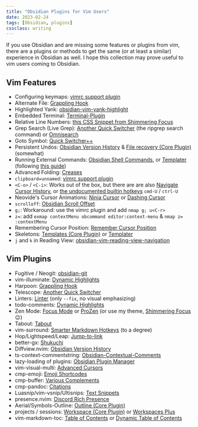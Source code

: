 ```yaml
---
title: "Obsidian Plugins for Vim Users"
date: 2023-02-24
tags: [Obsidian, plugins]
cssclass: writing
---
```


If you use Obsidian and are missing some features or plugins from vim, there are a plugins or methods to get the same (or at least a similar) experience in Obsidian as well. I hope this collection may prove useful to vim users coming to Obsidian.

## Vim Features
- Configuring keymaps: [vimrc support plugin](https://obsidian.md/plugins?id=obsidian-vimrc-support)
- Alternate File: [Grappling Hook](https://obsidian.md/plugins?id=grappling-hook)
- Highlighted Yank: [obsidian-vim-yank-highlight](https://github.com/kometenstaub/obsidian-vim-yank-highlight)
- Embedded Terminal: [Terminal-Plugin](https://obsidian.md/plugins?id=terminal)
- Relative Line Numbers: [this CSS Snippet from Shimmering Focus](https://github.com/chrisgrieser/shimmering-focus/blob/main/snippets/relative-line-numbers.css)
- Grep Search (Live Grep): [Another Quick Switcher](https://obsidian.md/plugins?id=obsidian-another-quick-switcher) (the ripgrep search command) or [Omnisearch](https://obsidian.md/plugins?id=omnisearch)
- Goto Symbol: [Quick Switcher++](https://obsidian.md/plugins?id=darlal-switcher-plus)
- Persistent Undos: [Obsidian Version History](https://obsidian.md/plugins?id=obsidian-version-history-diff) & [File recovery (Core Plugin)](https://help.obsidian.md/Plugins/File+recovery) (somewhat)
- Running External Commands: [Obsidian Shell Commands](https://obsidian.md/plugins?id=obsidian-shellcommands), or [Templater](https://obsidian.md/plugins?id=templater-obsidian) (following [this guide](https://medium.com/@gareth.stretton/obsidian-do-almost-anything-really-with-system-commands-b496ffd0679c))
- Advanced Folding: [Creases](https://obsidian.md/plugins?id=creases)
- `clipboard=unnamed`: [vimrc support plugin](https://obsidian.md/plugins?id=obsidian-vimrc-support)
- `<C-o>` / `<C-i>`: Works out of the box, but there are are also [Navigate Cursor History](https://obsidian.md/plugins?id=heycalmdown-navigate-cursor-history), or [the undocumented builtin hotkeys](https://codemirror.net/5/doc/manual.html#keymaps) `cmd-U` / `ctrl-U`
- Neovide's Cursor Animations: [Ninja Cursor](https://obsidian.md/plugins?id=ninja-cursor) or [Dashing Cursor](https://obsidian.md/plugins?id=obsidian-dashing-cursor)
- `scrolloff`: [Obsidian Scroll Offset](https://obsidian.md/plugins?id=obsidian-scroll-offset)
- `g;`: Workaround: use the vimrc plugin and add `nmap g; u<C-r>`
- `z=`: add `exmap contextMenu obcommand editor:context-menu` & `nmap z= :contextMenu`
- Remembering Cursor Position: [Remember Cursor Position](https://obsidian.md/plugins?id=remember-cursor-position)
- Skeletons: [Templates (Core Plugin)](https://help.obsidian.md/Plugins/Templates) or [Templater](https://obsidian.md/plugins?id=templater-obsidian)
- `j` and `k` in Reading View: [obsidian-vim-reading-view-navigation](https://github.com/kometenstaub/obsidian-vim-reading-view-navigation)

## Vim Plugins
- Fugitive / Neogit: [obsidian-git](https://obsidian.md/plugins?id=obsidian-git)
- vim-illuminate: [Dynamic Highlights](https://obsidian.md/plugins?id=obsidian-dynamic-highlights)
- Harpoon: [Grappling Hook](https://obsidian.md/plugins?id=grappling-hook)
- Telescope: [Another Quick Switcher](https://obsidian.md/plugins?id=obsidian-another-quick-switcher)
- Linters: [Linter](https://obsidian.md/plugins?id=obsidian-linter) (only `--fix`, no visual emphasizing)
- todo-comments: [Dynamic Highlights](https://obsidian.md/plugins?id=obsidian-dynamic-highlights)
- Zen Mode: [Focus Mode](https://obsidian.md/plugins?id=obsidian-focus-mode) or [ProZen](https://obsidian.md/plugins?id=obsidian-prozen) (or use my theme, [Shimmering Focus](https://github.com/chrisgrieser/shimmering-focus) 😉)
- Tabout: [Tabout](https://obsidian.md/plugins?id=tabout)
- vim-surround: [Smarter Markdown Hotkeys](https://obsidian.md/plugins?id=obsidian-smarter-md-hotkeys) (to a degree)
- Hop/Lightspeed/Leap: [Jump-to-link](https://obsidian.md/plugins?id=mrj-jump-to-link)
- better-gx: [Shukuchi](https://github.com/tadashi-aikawa/shukuchi)
- Diffview.nvim: [Obsidian Version History](https://obsidian.md/plugins?id=obsidian-version-history-diff) 
- ts-context-commentstring: [Obsidian-Contextual-Comments](https://github.com/1C0D/Obsidian-Contextual-Comments)
- lazy-loading of plugins: [Obsidian Plugin Manager](https://github.com/ohm-en/obsidian-plugin-manager)
- vim-visual-multi: [Advanced Cursors](https://obsidian.md/plugins?id=advanced-cursors)
- cmp-emoji: [Emoji Shortcodes](https://obsidian.md/plugins?id=emoji-shortcodes)
- cmp-buffer: [Various Complements](https://obsidian.md/plugins?id=various-complements)
- cmp-pandoc: [Citations](https://obsidian.md/plugins?id=obsidian-citation-plugin)
- Luasnip/vim-vsnip/Ultisnips: [Text Snippets](https://obsidian.md/plugins?id=text-snippets-obsidian)
- presence.nvim: [Discord Rich Presence](https://obsidian.md/plugins?id=obsidian-discordrpc)
- Aerial/Symbols-Outline: [Outline (Core Plugin)](https://help.obsidian.md/Plugins/Outline)
- projects / sessions: [Workspace (Core Plugin)](https://help.obsidian.md/Plugins/Workspaces) or [Workspaces Plus](https://obsidian.md/plugins?id=workspaces-plus)
- vim-markdown-toc: [Table of Contents](https://obsidian.md/plugins?id=obsidian-plugin-toc) or [Dynamic Table of Contents](https://obsidian.md/plugins?id=obsidian-dynamic-toc)